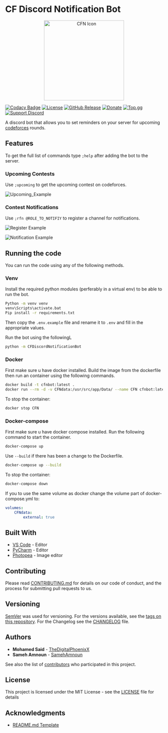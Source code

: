# CF Discord Notification Bot

<p align="center">
  <img src="resources/CFN Icon.png" alt="CFN Icon" height="256" width="256"/>
</p>

[![Codacy Badge][codacy_badge]][codacy_link]
[![License][license-image]][license-url]
[![GitHub Release][github_release_badge]][github_release_link]
[![Donate][pateron_badge]][pateron_link]
[![Top.gg][top_gg_badge]][top_gg_link]
[![Support Discord][discord_badge]][discord_inv]

A discord bot that allows you to set reminders on your server for upcoming [codeforces][codeforces] rounds.

## Features

To get the full list of commands type `;help` after adding the bot to the server.

### Upcoming Contests

Use `;upcoming` to get the upcoming contest on codeforces.

![Upcoming_Example](resources/readme/Upcoming_Example.jpg)

### Contest Notifications

Use `;rfn @ROLE_TO_NOTIFIY` to register a channel for notifications.

![Register Example](resources/readme/Register_Example.jpg)

![Notification Example](resources/readme/Notification_Example.jpg)

## Running the code

You can run the code using any of the following methods.

### Venv

Install the required python modules (perferably in a virtual env) to be able to run the bot.

``` bash
Python -m venv venv
venv\Scripts\activate.bat
Pip install -r requirements.txt
```

Then copy the `.env.example` file and rename it to `.env` and fill in the appropriate values.

Run the bot using the followingL

```bash
python -m CFDiscordNotificationBot
```

### Docker

First make sure u have docker installed. Build the image from the dockerfile then run an container using the following commands.

```bash
docker build -t cfnbot:latest .
docker run --rm -d -v CFNdata:/usr/src/app/Data/ --name CFN cfnbot:latest
```

To stop the container:

```bash
docker stop CFN
```

### Docker-compose

First make sure u have docker compose installed. Run the following command to start the container.

```bash
docker-compose up
```

Use ``--build`` if there has been a change to the Dockerfile.

```bash
docker-compose up --build
```

To stop the container:

```bash
docker-compose down
```

If you to use the same volume as docker change the volume part of docker-compose.yml to:

```yaml
volumes:
    CFNdata:
        external: true
```

## Built With

* [VS Code](https://code.visualstudio.com/) - Editor
* [PyCharm](https://www.jetbrains.com/pycharm/) - Editor
* [Photopea](https://www.photopea.com/) - Image editor

## Contributing

Please read [CONTRIBUTING.md](CONTRIBUTING.md) for details on our code of conduct, and the process for submitting pull requests to us.

## Versioning

[SemVer](http://semver.org/) was used for versioning. For the versions available, see the [tags on this repository](https://github.com/TheDigitalPhoenixX/CFDiscordNotificationBot/tags). For the Changelog see the [CHANGELOG](CHANGELOG.MD/) file.

## Authors

* **Mohamed Said** - [TheDigitalPhoenixX](https://github.com/TheDigitalPhoenixX)
* **Sameh Amnoun** - [SamehAmnoun](https://github.com/SamehAmnoun)

See also the list of [contributors](CONTRIBUTORS.md) who participated in this project.

## License

This project is licensed under the MIT License - see the [LICENSE](LICENSE) file for details

## Acknowledgments

* [README.md Template](https://gist.github.com/PurpleBooth/109311bb0361f32d87a2)

[license-image]: https://img.shields.io/badge/License-MIT-brightgreen.svg
[license-url]: https://opensource.org/licenses/MIT

[codeforces]: https://codeforces.com/

[github_release_badge]: https://img.shields.io/github/v/release/TheDigitalPhoenixX/CFDiscordNotificationBot.svg?style=flat&include_prereleases
[github_release_link]: https://github.com/TheDigitalPhoenixX/CFDiscordNotificationBot/releases

[top_gg_badge]: https://img.shields.io/badge/Add%20to%20your%20server-Top.gg-7289da
[top_gg_link]: https://top.gg/bot/702589426487918733

[codacy_badge]: https://api.codacy.com/project/badge/Grade/66e0a4c4474c41bf86a9463b805b94a3
[codacy_link]: https://www.codacy.com/manual/OrganizationX/CFDiscordNotificationBot?utm_source=github.com&amp;utm_medium=referral&amp;utm_content=TheDigitalPhoenixX/CFDiscordNotificationBot&amp;utm_campaign=Badge_Grade

[pateron_badge]: https://img.shields.io/badge/Patreon-support-f96854.svg?style=flat
[pateron_link]: https://www.patreon.com/user?u=35000497

[discord_badge]: https://discordapp.com/api/guilds/707807869650599947/widget.png
[discord_inv]: https://discord.gg/qVxjDDd
